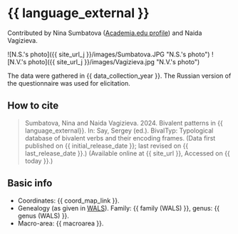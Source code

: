 # {{ language_external }}
Contributed by Nina Sumbatova ([Academia.edu profile](https://iling-ran.academia.edu/NinaSumbatova)) and Naida Vagizieva.

![N.S.'s photo]({{ site_url_j }}/images/Sumbatova.JPG "N.S.'s photo")
![N.V.'s photo]({{ site_url_j }}/images/Vagizieva.jpg "N.V.'s photo")

The data were gathered in {{ data_collection_year }}. The Russian version of the questionnaire was used for elicitation.

## How to cite
> Sumbatova, Nina and Naida Vagizieva. 2024. Bivalent patterns in {{ language_external}}. 
> In: Say, Sergey (ed.). BivalTyp: Typological database of bivalent verbs and their encoding frames. 
> (Data first published on {{ initial_release_date }}; 
> last revised on {{ last_release_date }}.) (Available online at {{ site_url }}, 
> Accessed on {{ today }}.)

## Basic info
- Coordinates: {{ coord_map_link }}.
- Genealogy (as given in [WALS](https://wals.info/)). Family: {{ family (WALS) }}, genus: {{ genus (WALS) }}.
- Macro-area: {{ macroarea }}.
